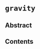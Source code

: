 <!--
order: 0
title: Gravity Overview
parent:
  title: "gravity"
-->

# `gravity`

## Abstract

## Contents
